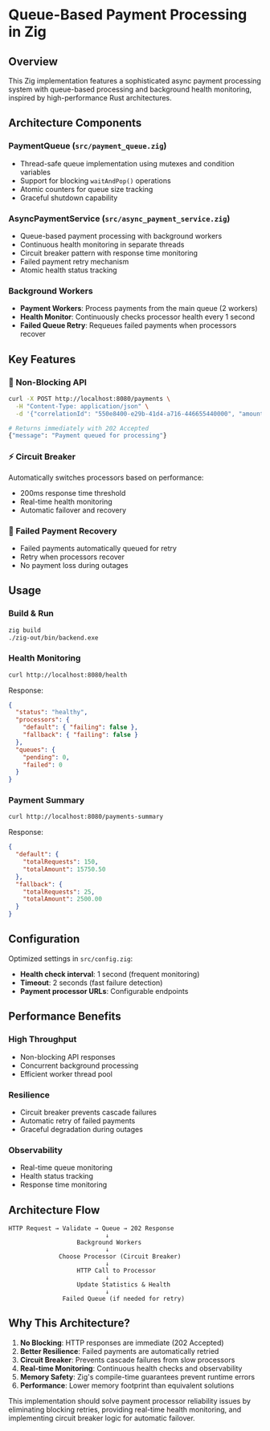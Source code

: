 # Queue-Based Payment Processing in Zig

## Overview

This Zig implementation features a sophisticated async payment processing system with queue-based processing and background health monitoring, inspired by high-performance Rust architectures.

## Architecture Components

### **PaymentQueue** (`src/payment_queue.zig`)
- Thread-safe queue implementation using mutexes and condition variables
- Support for blocking `waitAndPop()` operations
- Atomic counters for queue size tracking
- Graceful shutdown capability

### **AsyncPaymentService** (`src/async_payment_service.zig`)
- Queue-based payment processing with background workers
- Continuous health monitoring in separate threads
- Circuit breaker pattern with response time monitoring
- Failed payment retry mechanism
- Atomic health status tracking

### **Background Workers**
- **Payment Workers**: Process payments from the main queue (2 workers)
- **Health Monitor**: Continuously checks processor health every 1 second
- **Failed Queue Retry**: Requeues failed payments when processors recover

## Key Features

### **🚀 Non-Blocking API**
```bash
curl -X POST http://localhost:8080/payments \
  -H "Content-Type: application/json" \
  -d '{"correlationId": "550e8400-e29b-41d4-a716-446655440000", "amount": 100.50}'

# Returns immediately with 202 Accepted
{"message": "Payment queued for processing"}
```

### **⚡ Circuit Breaker**
Automatically switches processors based on performance:
- 200ms response time threshold
- Real-time health monitoring
- Automatic failover and recovery

### **🔄 Failed Payment Recovery**
- Failed payments automatically queued for retry
- Retry when processors recover
- No payment loss during outages

## Usage

### **Build & Run**
```bash
zig build
./zig-out/bin/backend.exe
```

### **Health Monitoring**
```bash
curl http://localhost:8080/health
```

Response:
```json
{
  "status": "healthy",
  "processors": {
    "default": { "failing": false },
    "fallback": { "failing": false }
  },
  "queues": {
    "pending": 0,
    "failed": 0
  }
}
```

### **Payment Summary**
```bash
curl http://localhost:8080/payments-summary
```

Response:
```json
{
  "default": {
    "totalRequests": 150,
    "totalAmount": 15750.50
  },
  "fallback": {
    "totalRequests": 25,
    "totalAmount": 2500.00
  }
}
```

## Configuration

Optimized settings in `src/config.zig`:
- **Health check interval**: 1 second (frequent monitoring)
- **Timeout**: 2 seconds (fast failure detection)
- **Payment processor URLs**: Configurable endpoints

## Performance Benefits

### **High Throughput**
- Non-blocking API responses
- Concurrent background processing
- Efficient worker thread pool

### **Resilience**
- Circuit breaker prevents cascade failures
- Automatic retry of failed payments
- Graceful degradation during outages

### **Observability**
- Real-time queue monitoring
- Health status tracking
- Response time monitoring

## Architecture Flow

```
HTTP Request → Validate → Queue → 202 Response
                           ↓
                   Background Workers
                           ↓
              Choose Processor (Circuit Breaker)
                           ↓
                   HTTP Call to Processor
                           ↓
                   Update Statistics & Health
                           ↓
               Failed Queue (if needed for retry)
```

## Why This Architecture?

1. **No Blocking**: HTTP responses are immediate (202 Accepted)
2. **Better Resilience**: Failed payments are automatically retried
3. **Circuit Breaker**: Prevents cascade failures from slow processors
4. **Real-time Monitoring**: Continuous health checks and observability
5. **Memory Safety**: Zig's compile-time guarantees prevent runtime errors
6. **Performance**: Lower memory footprint than equivalent solutions

This implementation should solve payment processor reliability issues by eliminating blocking retries, providing real-time health monitoring, and implementing circuit breaker logic for automatic failover.
